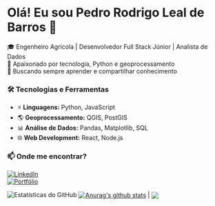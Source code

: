 # Olá! Eu sou Pedro Rodrigo Leal de Barros 👋  

🎓 Engenheiro Agrícola | Desenvolvedor Full Stack Júnior | Analista de Dados  
📍 Apaixonado por tecnologia, Python e geoprocessamento  
🚀 Buscando sempre aprender e compartilhar conhecimento  

### 🛠️ Tecnologias e Ferramentas  
- ⚡ **Linguagens:** Python, JavaScript  
- 🌎 **Geoprocessamento:** QGIS, PostGIS  
- 📊 **Análise de Dados:** Pandas, Matplotlib, SQL  
- 🌐 **Web Development:** React, Node.js  

### 📫 Onde me encontrar?  
[![LinkedIn](https://img.shields.io/badge/-LinkedIn-blue?style=flat&logo=Linkedin&logoColor=white)](https://www.linkedin.com/in/pedro-leal-barros/)  
[![Portfólio](https://img.shields.io/badge/-Portfólio-red?style=flat&logo=appveyor)](https://seu-portfolio.com)  

![Estatísticas do GitHub](https://github-readme-stats.vercel.app/api?username=PedroRodrigoLB&show_icons=true&theme=dark)
<a href="https://github.com/PedroRodrigoLB/github-readme-stats"><img align="center" src="https://github-readme-stats.vercel.app/api?username=PedroRodrigoLB&show_icons=true&include_all_commits=true&theme=buefy&hide_border=true" alt="Anurag's github stats" /></a> | <a href="https://github.com/PedroRodrigoLB/github-readme-stats"><img align="center" src="https://github-readme-stats.vercel.app/api/top-langs/?username=PedroRodrigoLB&layout=compact&theme=buefy&hide_border=true" /></a>


